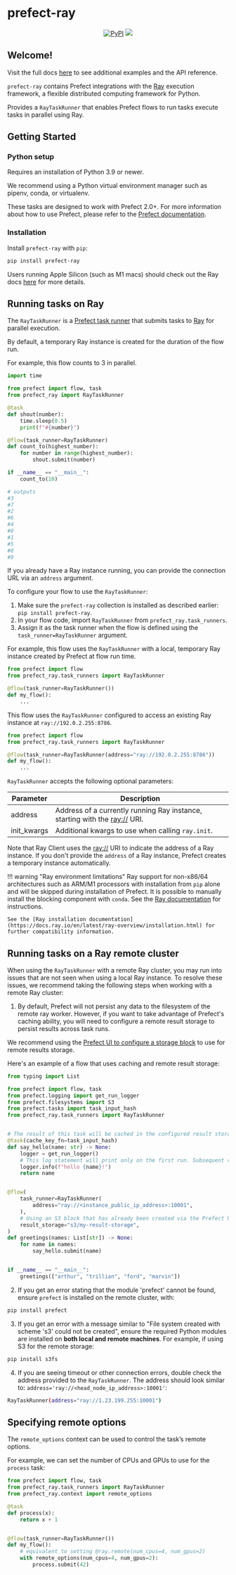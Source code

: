 # prefect-ray

<p align="center">
    <!--- Insert a cover image here -->
    <!--- <br> -->
    <a href="https://pypi.python.org/pypi/prefect-ray/" alt="PyPI version">
        <img alt="PyPI" src="https://img.shields.io/pypi/v/prefect-ray?color=26272B&labelColor=090422"></a>
    <a href="https://pepy.tech/badge/prefect-ray/" alt="Downloads">
        <img src="https://img.shields.io/pypi/dm/prefect-ray?color=26272B&labelColor=090422" /></a>
</p>

## Welcome!
Visit the full docs [here](https://PrefectHQ.github.io/prefect-ray) to see additional examples and the API reference.

`prefect-ray` contains Prefect integrations with the [Ray](https://www.ray.io/) execution framework, a flexible distributed computing framework for Python.

Provides a `RayTaskRunner` that enables Prefect flows to run tasks execute tasks in parallel using Ray.

## Getting Started

### Python setup

Requires an installation of Python 3.9 or newer.

We recommend using a Python virtual environment manager such as pipenv, conda, or virtualenv.

These tasks are designed to work with Prefect 2.0+. For more information about how to use Prefect, please refer to the [Prefect documentation](https://docs.prefect.io/).

### Installation

Install `prefect-ray` with `pip`:

```bash
pip install prefect-ray
```

Users running Apple Silicon (such as M1 macs) should check out the Ray docs [here](https://docs.ray.io/en/master/ray-overview/installation.html#m1-mac-apple-silicon-support) for more details.

## Running tasks on Ray

The `RayTaskRunner` is a [Prefect task runner](https://docs.prefect.io/concepts/task-runners/) that submits tasks to [Ray](https://www.ray.io/) for parallel execution.

By default, a temporary Ray instance is created for the duration of the flow run.

For example, this flow counts to 3 in parallel.

```python
import time

from prefect import flow, task
from prefect_ray import RayTaskRunner

@task
def shout(number):
    time.sleep(0.5)
    print(f"#{number}")

@flow(task_runner=RayTaskRunner)
def count_to(highest_number):
    for number in range(highest_number):
        shout.submit(number)

if __name__ == "__main__":
    count_to(10)

# outputs
#3
#7
#2
#6
#4
#0
#1
#5
#8
#9
```

If you already have a Ray instance running, you can provide the connection URL via an `address` argument.

To configure your flow to use the `RayTaskRunner`:

1. Make sure the `prefect-ray` collection is installed as described earlier: `pip install prefect-ray`.
2. In your flow code, import `RayTaskRunner` from `prefect_ray.task_runners`.
3. Assign it as the task runner when the flow is defined using the `task_runner=RayTaskRunner` argument.

For example, this flow uses the `RayTaskRunner` with a local, temporary Ray instance created by Prefect at flow run time.

```python
from prefect import flow
from prefect_ray.task_runners import RayTaskRunner

@flow(task_runner=RayTaskRunner())
def my_flow():
    ...
```

This flow uses the `RayTaskRunner` configured to access an existing Ray instance at `ray://192.0.2.255:8786`.

```python
from prefect import flow
from prefect_ray.task_runners import RayTaskRunner

@flow(task_runner=RayTaskRunner(address="ray://192.0.2.255:8786"))
def my_flow():
    ...
```

`RayTaskRunner` accepts the following optional parameters:

| Parameter   | Description                                                                                                                         |
| ----------- | ----------------------------------------------------------------------------------------------------------------------------------- |
| address     | Address of a currently running Ray instance, starting with the [ray://](https://docs.ray.io/en/master/cluster/ray-client.html) URI. |
| init_kwargs | Additional kwargs to use when calling `ray.init`.                                                                                   |

Note that Ray Client uses the [ray://](https://docs.ray.io/en/master/cluster/ray-client.html) URI to indicate the address of a Ray instance. If you don't provide the `address` of a Ray instance, Prefect creates a temporary instance automatically.

!!! warning "Ray environment limitations"
    Ray support for non-x86/64 architectures such as ARM/M1 processors with installation from `pip` alone and will be skipped during installation of Prefect. It is possible to manually install the blocking component with `conda`. See the [Ray documentation](https://docs.ray.io/en/latest/ray-overview/installation.html#m1-mac-apple-silicon-support) for instructions.

    See the [Ray installation documentation](https://docs.ray.io/en/latest/ray-overview/installation.html) for further compatibility information.

## Running tasks on a Ray remote cluster

When using the `RayTaskRunner` with a remote Ray cluster, you may run into issues that are not seen when using a local Ray instance. To resolve these issues, we recommend taking the following steps when working with a remote Ray cluster:

1. By default, Prefect will not persist any data to the filesystem of the remote ray worker. However, if you want to take advantage of Prefect's caching ability, you will need to configure a remote result storage to persist results across task runs.

We recommend using the [Prefect UI to configure a storage block](https://docs.prefect.io/concepts/blocks/) to use for remote results storage.

Here's an example of a flow that uses caching and remote result storage:
```python
from typing import List

from prefect import flow, task
from prefect.logging import get_run_logger
from prefect.filesystems import S3
from prefect.tasks import task_input_hash
from prefect_ray.task_runners import RayTaskRunner


# The result of this task will be cached in the configured result storage
@task(cache_key_fn=task_input_hash)
def say_hello(name: str) -> None:
    logger = get_run_logger()
    # This log statement will print only on the first run. Subsequent runs will be cached.
    logger.info(f"hello {name}!")
    return name


@flow(
    task_runner=RayTaskRunner(
        address="ray://<instance_public_ip_address>:10001",
    ),
    # Using an S3 block that has already been created via the Prefect UI
    result_storage="s3/my-result-storage",
)
def greetings(names: List[str]) -> None:
    for name in names:
        say_hello.submit(name)


if __name__ == "__main__":
    greetings(["arthur", "trillian", "ford", "marvin"])
```

2. If you get an error stating that the module 'prefect' cannot be found, ensure `prefect` is installed on the remote cluster, with:
```bash
pip install prefect
```

3. If you get an error with a message similar to "File system created with scheme 's3' could not be created", ensure the required Python modules are installed on **both local and remote machines**. For example, if using S3 for the remote storage:
```bash
pip install s3fs
```

4. If you are seeing timeout or other connection errors, double check the address provided to the `RayTaskRunner`. The address should look similar to: `address='ray://<head_node_ip_address>:10001'`:
```bash
RayTaskRunner(address="ray://1.23.199.255:10001")
```

## Specifying remote options

The `remote_options` context can be used to control the task’s remote options.

For example, we can set the number of CPUs and GPUs to use for the `process` task:

```python
from prefect import flow, task
from prefect_ray.task_runners import RayTaskRunner
from prefect_ray.context import remote_options

@task
def process(x):
    return x + 1


@flow(task_runner=RayTaskRunner())
def my_flow():
    # equivalent to setting @ray.remote(num_cpus=4, num_gpus=2)
    with remote_options(num_cpus=4, num_gpus=2):
        process.submit(42)
```
